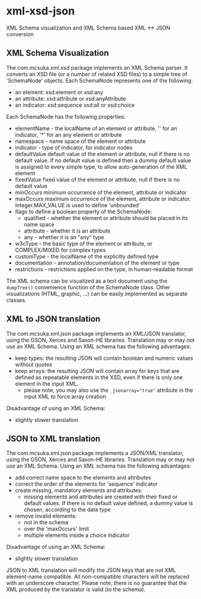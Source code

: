# xml-xsd-json
XML Schema visualization and XML Schema based XML &lt;-> JSON conversion

## XML Schema Visualization
The com.mcsuka.xml.xsd package implements an XML Schema parser. It converts an XSD file (or a number of related XSD files) to a simple tree of 'SchemaNode' objects. Each SchemaNode represents one of the following:
* an element: xsd:element or xsd:any
* an attribute: xsd:attribute or xsd:anyAttribute
* an indicator: xsd:sequence xsd:all or xsd:choice

Each SchemaNode has the following properties: 
* elementName - the localName of an element or attribute, '' for an indicator, '\*' for an any element or attribute
* namespace - name space of the element or attribute
* indicator - type of indicator, for indicator nodes
* defaultValue default value of the element or attribute, null if there is no default value. If no default value is defined then a dummy default value is assigned to every simple type, to allow auto-generation of the XML element
* fixedValue fixed value of the element or attribute, null if there is no default value
* minOccurs minimum occurrence of the element, attribute or indicator
* maxOccurs maximum occurrence of the element, attribute or indicator. Integer.MAX_VALUE is used to define 'unbounded'
* flags to define a boolean property of the SchemaNode:
  * qualified - whether the element or attribute should be placed in its name space
  * attribute - whether it is an attribute
  * any - whether it is an "any" type
* w3cType - the basic type of the element or attribute, or COMPLEX/MIXED for complex types
* customType - the localName of the explicitly defined type
* documentation - annotation/documentation of the element or type
* restrictions - restrictions applied on the type, in human-readable format

The XML schema can be visualized as a text document using the `dumpTree()` convenience function of the SchemaNode class. Other visualizations (HTML, graphic, ...) can be easily implemented as separate classes.

## XML to JSON translation
The com.mcsuka.xml.json package implements an XML/JSON translator, using the GSON, Xerces and Saxon-HE libraries.
Translation may or may not use an XML Schema. Using an XML schema has the following advantages:
* keep types: the resulting JSON will contain boolean and numeric values without quotes
* keep arrays: the resulting JSON will contain array for keys that are defined as repeatable elements in the XSD, even if there is only one element in the input XML.
  * please note, you may also use the `_jsonarray="true"` attribute in the input XML to force array creation

Disadvantage of using an XML Schema:
* slightly slower translation

## JSON to XML translation
The com.mcsuka.xml.json package implements a JSON/XML translator, using the GSON, Xerces and Saxon-HE libraries.
Translation may or may not use an XML Schema. Using an XML schema has the following advantages:
* add correct name space to the elements and attributes
* correct the order of the elements for 'sequence' indicator
* create missing, mandatory elements and attributes:
  * missing elements and attributes are created with their fixed or default values. If there is no default value defined, a dummy value is chosen, according to the data type
* remove invalid elements:
  * not in the schema
  * over the 'maxOccurs' limit
  * multiple elements inside a choice indicator

Disadvantage of using an XML Schema:
* slightly slower translation

JSON to XML translation will modify the JSON keys that are not XML element-name compatible. All non-compatible characters will be replaced with an underscore character. Please note, there is no guarantee that the XML produced by the translator is valid (to the schema).
